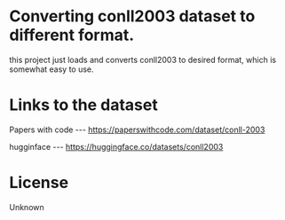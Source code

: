 # Converting  conll2003 dataset to different format.
this project just loads and converts conll2003 to desired format, which
is somewhat easy to use.

# Links to the dataset
Papers with code ---
https://paperswithcode.com/dataset/conll-2003

hugginface --- 
https://huggingface.co/datasets/conll2003




# License
Unknown